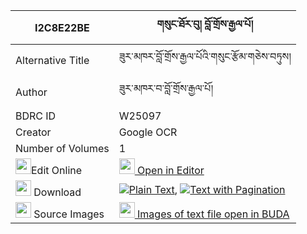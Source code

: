 |I2C8E22BE|གསུང་ཐོར་བུ། བློ་གྲོས་རྒྱལ་པོ། 
| --- | --- 
|Alternative Title |ཟུར་མཁར་བློ་གྲོས་རྒྱལ་པོའི་གསུང་རྩོམ་གཅེས་བཏུས།
|Author| ཟུར་མཁར་བ་བློ་གྲོས་རྒྱལ་པོ།
|BDRC ID | W25097
|Creator | Google OCR
|Number of Volumes| 1
|<img width="25" src="https://img.icons8.com/color/25/000000/edit-property.png">Edit Online| [<img width="25" src="https://avatars.githubusercontent.com/u/45091458?s=200&v=4"> Open in Editor](http://editor.openpecha.org/I2C8E22BE)
|<img width="25" src="https://img.icons8.com/fluent/48/000000/download-2.png"/>  Download | [![](https://img.icons8.com/color/20/000000/txt.png)Plain Text](https://github.com/Openpecha/I2C8E22BE/releases/download/v1/sung_torbu_lodro_gyalpo_plain_I2C8E22BE.zip), [![](https://img.icons8.com/color/20/000000/txt.png)Text with Pagination](https://github.com/Openpecha/I2C8E22BE/releases/download/v1/sung_torbu_lodro_gyalpo_pages_I2C8E22BE.zip)
|<img width="25" src="https://img.icons8.com/plasticine/100/000000/pictures-folder.png"/>  Source Images | [<img width="25" src="https://library.bdrc.io/icons/BUDA-small.svg"> Images of text file open in BUDA](https://library.bdrc.io/show/bdr:W25097)